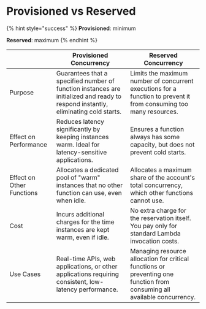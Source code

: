 # Provisioned vs Reserved

{% hint style="success" %}
**Provisioned**: minimum

**Reserved**: maximum
{% endhint %}

|                           | Provisioned Concurrency                                                                                                           | Reserved Concurrency                                                                                                     |
| ------------------------- | --------------------------------------------------------------------------------------------------------------------------------- | ------------------------------------------------------------------------------------------------------------------------ |
| Purpose                   | Guarantees that a specified number of function instances are initialized and ready to respond instantly, eliminating cold starts. | Limits the maximum number of concurrent executions for a function to prevent it from consuming too many resources.       |
| Effect on Performance     | Reduces latency significantly by keeping instances warm. Ideal for latency-sensitive applications.                                | Ensures a function always has some capacity, but does not prevent cold starts.                                           |
| Effect on Other Functions | Allocates a dedicated pool of "warm" instances that no other function can use, even when idle.                                    | Allocates a maximum share of the account's total concurrency, which other functions cannot use.                          |
| Cost                      | Incurs additional charges for the time instances are kept warm, even if idle.                                                     | No extra charge for the reservation itself. You pay only for standard Lambda invocation costs.                           |
| Use Cases                 | Real-time APIs, web applications, or other applications requiring consistent, low-latency performance.                            | Managing resource allocation for critical functions or preventing one function from consuming all available concurrency. |
